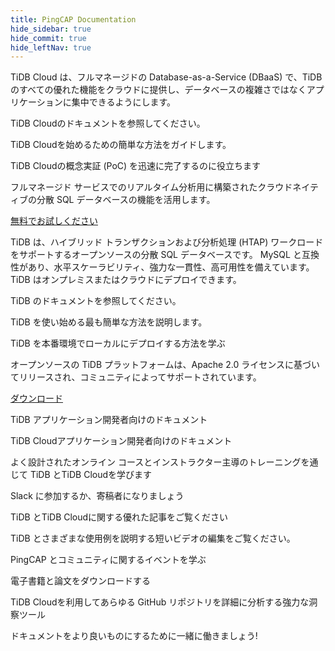 ```yaml
---
title: PingCAP Documentation
hide_sidebar: true
hide_commit: true
hide_leftNav: true
---
```


<DocHomeContainer title="PingCAP ドキュメント" subTitle="Explore the how-to guides and references you need to use TiDB Cloud and TiDB, migrate data, and build your applications on the database.">

<DocHomeSection label="TiDB Cloud" anchor="tidb-cloud" id="tidb-cloud">

TiDB Cloud は、フルマネージドの Database-as-a-Service (DBaaS) で、TiDB のすべての優れた機能をクラウドに提供し、データベースの複雑さではなくアプリケーションに集中できるようにします。

<DocHomeCardContainer>

<DocHomeCard href="https://docs.pingcap.com/tidbcloud" icon="doc2" label="TiDB Cloud Docs">

TiDB Cloudのドキュメントを参照してください。

</DocHomeCard>

<DocHomeCard href="https://docs.pingcap.com/tidbcloud/tidb-cloud-quickstart" icon="cloud5" label="Get Started with TiDB Cloud">

TiDB Cloudを始めるための簡単な方法をガイドします。

</DocHomeCard>

<DocHomeCard href="https://docs.pingcap.com/tidbcloud/tidb-cloud-poc" icon="cloud3" label="Perform a PoC with TiDB Cloud">

TiDB Cloudの概念実証 (PoC) を迅速に完了するのに役立ちます

</DocHomeCard>

</DocHomeCardContainer>

フルマネージド サービスでのリアルタイム分析用に構築されたクラウドネイティブの分散 SQL データベースの機能を活用します。

<a href="https://tidbcloud.com/free-trial" class="button" target="_blank" referrerpolicy="no-referrer-when-downgrade">無料でお試しください</a>

</DocHomeSection>

<DocHomeSection label="TiDB" anchor="tidb" id="tidb">

<!-- Localization note for TiDB:

- English: use distributed SQL, and start to emphasize HTAP
- Chinese: can keep "NewSQL" and emphasize one-stop real-time HTAP ("一栈式实时 HTAP")
- Japanese: use NewSQL because it is well-recognized

-->

TiDB は、ハイブリッド トランザクションおよび分析処理 (HTAP) ワークロードをサポートするオープンソースの分散 SQL データベースです。 MySQL と互換性があり、水平スケーラビリティ、強力な一貫性、高可用性を備えています。 TiDB はオンプレミスまたはクラウドにデプロイできます。

<DocHomeCardContainer>

<DocHomeCard href="https://docs.pingcap.com/tidb/stable" icon="doc1" label="TiDB Docs">

TiDB のドキュメントを参照してください。

</DocHomeCard>

<DocHomeCard href="https://docs.pingcap.com/tidb/stable/quick-start-with-tidb" icon="doc5" label="Get Started with TiDB">

TiDB を使い始める最も簡単な方法を説明します。

</DocHomeCard>

<DocHomeCard href="https://docs.pingcap.com/tidb/stable/production-deployment-using-tiup" icon="cloud7" label="Deploy a Local TiDB Cluster">

TiDB を本番環境でローカルにデプロイする方法を学ぶ

</DocHomeCard>

</DocHomeCardContainer>

オープンソースの TiDB プラットフォームは、Apache 2.0 ライセンスに基づいてリリースされ、コミュニティによってサポートされています。

<a href="https://en.pingcap.com/download/" class="button" target="_blank" referrerpolicy="no-referrer-when-downgrade">ダウンロード</a>

</DocHomeSection>

<DocHomeSection label="Developers" anchor="developers" id="developers">

<DocHomeCardContainer>

<DocHomeCard href="https://docs.pingcap.com/tidb/stable/dev-guide-overview" icon="doc8" label="Developer Guide">

TiDB アプリケーション開発者向けのドキュメント

</DocHomeCard>

<DocHomeCard href="https://docs.pingcap.com/tidbcloud/dev-guide-overview" icon="cloud-dev" label="Developer Guide">

TiDB Cloudアプリケーション開発者向けのドキュメント

</DocHomeCard>

</DocHomeCardContainer>

</DocHomeSection>

<DocHomeSection label="More resources" anchor="resources" id="resources">

<DocHomeCardContainer>

<DocHomeCard href="https://en.pingcap.com/education/" icon="cloud1" label="PingCAP Education">

よく設計されたオンライン コースとインストラクター主導のトレーニングを通じて TiDB とTiDB Cloudを学びます

</DocHomeCard>

<DocHomeCard href="https://en.pingcap.com/community/" icon="doc9" label="Community">

Slack に参加するか、寄稿者になりましょう

</DocHomeCard>

<DocHomeCard href="https://en.pingcap.com/blog/" icon="doc10" label="Blog Posts">

TiDB とTiDB Cloudに関する優れた記事をご覧ください

</DocHomeCard>

<DocHomeCard href="https://en.pingcap.com/videos/" icon="doc11" label="Videos">

TiDB とさまざまな使用例を説明する短いビデオの編集をご覧ください。

</DocHomeCard>

<DocHomeCard href="https://en.pingcap.com/event/" icon="events" label="Events">

PingCAP とコミュニティに関するイベントを学ぶ

</DocHomeCard>

<DocHomeCard href="https://en.pingcap.com/ebook-whitepaper/" icon="papers" label="eBooks & Papers">

電子書籍と論文をダウンロードする

</DocHomeCard>

<DocHomeCard href="https://ossinsight.io/" icon="ossinsight" label="OSS Insight">

TiDB Cloudを利用してあらゆる GitHub リポジトリを詳細に分析する強力な洞察ツール

</DocHomeCard>

<DocHomeCard href="https://github.com/pingcap/docs/blob/master/CONTRIBUTING.md" icon="contributor" label="Contribute">

ドキュメントをより良いものにするために一緒に働きましょう!

</DocHomeCard>

</DocHomeCardContainer>

</DocHomeSection>

</DocHomeContainer>
